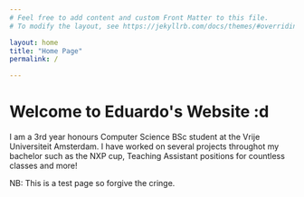```yaml
---
# Feel free to add content and custom Front Matter to this file.
# To modify the layout, see https://jekyllrb.com/docs/themes/#overriding-theme-defaults

layout: home
title: "Home Page"
permalink: /

---
```

# Welcome to Eduardo's Website :d

I am a 3rd year honours Computer Science BSc student at the Vrije Universiteit Amsterdam. I have worked on several projects throughot my bachelor such as the NXP cup, Teaching Assistant positions for countless classes and more!


NB: This is a test page so forgive the cringe. 

